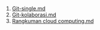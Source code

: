 1. [Git-single.md](https://github.com/Dean-182/tekn-cloud-computing/blob/main/minggu-01/git-single.md)
2. [Git-kolaborasi.md](https://github.com/Dean-182/tekn-cloud-computing/blob/main/minggu-01/git-kolaborasi.md)
3. [Rangkuman cloud computing.md](https://github.com/Dean-182/tekn-cloud-computing/blob/main/minggu-01/rangkuman-cloud-computing.md)
